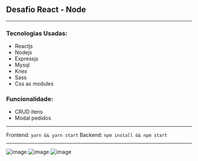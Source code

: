 ## Desafio React - Node

---

### Tecnologias Usadas:

- Reactjs
- Nodejs
- Expressjs
- Mysql
- Knex
- Sass
- Css as modules

### Funcionalidade:
- CRUD itens
- Modal pedidos

--- 
Frontend: `yarn && yarn start`
Backend: `npm install && npm start`

---
![image](https://user-images.githubusercontent.com/57207372/157745192-e647fbc3-c0ba-418e-b6b2-53af63df0d92.png)
![image](https://user-images.githubusercontent.com/57207372/157745452-a107befd-1406-4577-b80c-e9df208f9ce8.png)
![image](https://user-images.githubusercontent.com/57207372/157745535-56dbe0cd-925a-4bfb-9ed8-8b7ef269a7e2.png)

